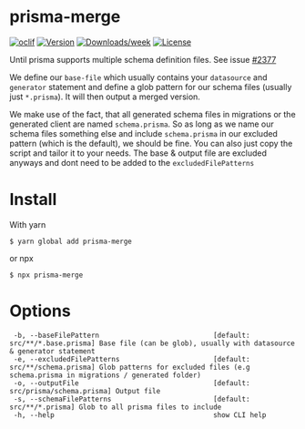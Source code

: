 prisma-merge
============

[![oclif](https://img.shields.io/badge/cli-oclif-brightgreen.svg)](https://oclif.io)
[![Version](https://img.shields.io/npm/v/prisma-merge.svg)](https://npmjs.org/package/prisma-merge)
[![Downloads/week](https://img.shields.io/npm/dw/prisma-merge.svg)](https://npmjs.org/package/prisma-merge)
[![License](https://img.shields.io/npm/l/prisma-merge.svg)](https://github.com/https://github.com/inside-labs/prisma-merge/prisma-merge/blob/master/package.json)

Until prisma supports multiple schema definition files. See issue [#2377](https://github.com/prisma/prisma/issues/2377#issuecomment-735387818)
 
We define our `base-file` which usually contains your `datasource` and `generator` statement and define a glob pattern for our schema files (usually just `*.prisma`).
It will then output a merged version. 

We make use of the fact, that all generated schema files in migrations or the generated 
client are named `schema.prisma`. So as long as  we name our schema files something else and include `schema.prisma` in 
our excluded pattern (which is the default), we should be fine. You can also just copy the script and tailor it to your needs. 
The base & output file are excluded anyways and dont need to be added to the `excludedFilePatterns`

# Install
With yarn
```shell script
$ yarn global add prisma-merge
```
or npx
```shell script
$ npx prisma-merge
```
# Options
 ```
  -b, --baseFilePattern                            [default: src/**/*.base.prisma] Base file (can be glob), usually with datasource & generator statement
  -e, --excludedFilePatterns                       [default: src/**/schema.prisma] Glob patterns for excluded files (e.g schema.prisma in migrations / generated folder)
  -o, --outputFile                                 [default: src/prisma/schema.prisma] Output file
  -s, --schemaFilePatterns                         [default: src/**/*.prisma] Glob to all prisma files to include
  -h, --help                                       show CLI help
```
